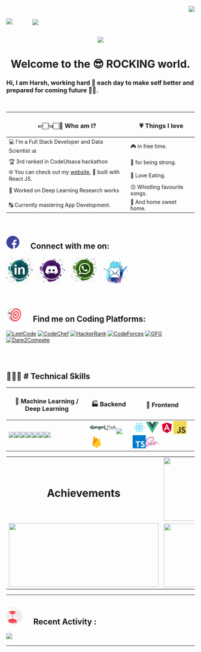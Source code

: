 <p align = "right">
  <img src="https://profile-counter.glitch.me//HarshKumarChoudary/count.svg" />
</p>

<p>
  <img align="center" src="https://readme-typing-svg.herokuapp.com?font=Playfair+Display&color=F70000&size=30&center=true&vCenter=true&multiline=true&weight=100&height=100&width=220&lines=Hey+there%2C;I'm+Harsh!">
  <img align = "left" src='https://raw.githubusercontent.com/ShahriarShafin/ShahriarShafin/main/Assets/handshake.gif' width="70px"> 
</p>

<br>
<img align='right' src="https://raw.githubusercontent.com/Suvraneel/Suvraneel/master/res/readme_banner.gif" width="260" height="auto">
<br>

<h1 align="center">Welcome to the 😎 ROCKING world. 
</h1>
<p align="center">
<h3>Hi, I am Harsh, working hard 🦾 each day to make self better and prepared for coming future 🐱‍🏍. </h3>
</p>

<br>

|<h3>👉🏻👈🏻🥺 Who am I?</h3>|<h3>💗 Things I love</h3>|
|--|--|
|💻 I'm a Full Stack Developer and Data Scientist 📊| 🎮 in free time.|
|🏆 3rd ranked in CodeUtsava hackathon |🧩 for being strong.|
|🌐 You can check out my [website](https://github.com/HarshKumarChoudary/HarshKumarChoudary/edit/main/README.md), 🔨 built with React JS.|🥤 Love Eating.|
|📰 Worked on Deep Learning Research works| 😗 Whistling favourite songs.|
|🔠 Currently mastering App Development.|🏡 And home sweet home.|



<br>
<h2 align=left>
<img src="https://raw.githubusercontent.com/Suvraneel/Suvraneel/master/res/social.gif" height="35" width= auto>
&nbsp;&nbsp;&nbsp;&nbsp;
Connect with me on:
<br></h2>

[![LinkedIn](https://raw.githubusercontent.com/Suvraneel/Suvraneel/master/res/in.png#gh-light-mode-only)](https://www.linkedin.com/in/harsh-kumar-choudhary-64228118b/) &nbsp;&nbsp;
[![Discord](https://raw.githubusercontent.com/Suvraneel/Suvraneel/master/res/dc.jpg#gh-light-mode-only)](https://discord.com/users/HARSH+KUMAR+CHOUDHARY#2570) &nbsp;&nbsp;
[![WhatsApp](https://raw.githubusercontent.com/Suvraneel/Suvraneel/master/res/wp.png#gh-light-mode-only)](https://api.whatsapp.com/send?phone=7999930798&text=Hi!%20Harsh!!) &nbsp;&nbsp;
<a href = "mailto::harshkumarchoudhary144@gmail.com"><img src = "https://github.com/HarshKumarChoudary/HarshKumarChoudary/blob/main/gmail.jpg" width="69" height="70" /></a>&nbsp;&nbsp;

<br>
<h2 align=left>
<img src="https://raw.githubusercontent.com/Suvraneel/Suvraneel/master/res/target.gif" height="40" width= auto>
&nbsp;&nbsp;&nbsp;&nbsp;
Find me on Coding Platforms:
<br></h2>


[![LeetCode](https://img.shields.io/badge/-LeetCode-da8200?style=for-the-badge&logo=LeetCode&logoColor=ffa116&labelColor=black)](https://leetcode.com/HarshKumarChoudhary/)
[![CodeChef](https://img.shields.io/badge/Codechef-372a22?&style=for-the-badge&logo=Codechef&logoColor=red&labelColor=black)](https://www.codechef.com/users/rkcrocks144)
[![HackerRank](https://img.shields.io/badge/-Hackerrank-00c353?style=for-the-badge&logo=HackerRank&logoColor=00EA64&labelColor=black)](https://www.hackerrank.com/harsh_K_C)
[![CodeForces](https://img.shields.io/badge/-Codeforces-131342?style=for-the-badge&logo=Codeforces&logoColor=white&labelColor=0A0A23)](https://codeforces.com/profile/RKCROCKS144)
[![GFG](https://img.shields.io/badge/GeeksforGeeks-298D46?style=for-the-badge&logo=geeksforgeeks&logoColor=4dcb72&labelColor=black)](https://auth.geeksforgeeks.org/user/harshkumarchoudhary144/profile)
[![Dare2Compete](https://img.shields.io/badge/-Dare2compete-da8200?style=for-the-badge&logo=Dare2Compete&logoColor=ffa116&labelColor=black)](https://dare2compete.com/user/profile)

##


<br>

## 👨🏻‍🏫 # Technical Skills
|<h3>🤖 Machine Learning / Deep Learning</h3>|<h3>🏭 Backend</h3>|<h3>🌄 Frontend</h3>|
|--|--|--|
|<a href="http://pytorch.org/"><code><img height="35" src="https://www.pngitem.com/pimgs/m/31-310639_pytorch-logo-png-transparent-png.png" /></code></a><a href="https://www.tensorflow.org/"><code><img height="35" src="https://3.bp.blogspot.com/-d-nV7xJRmpw/Xo328dcAx3I/AAAAAAAAC7Q/qlqJOle6XIosJ3CGIDJ04F3Voh1iXDg0gCLcBGAsYHQ/s1600/TF_FullColor_Icon.jpg" /></code></a><a href="https://keras.io/"><code><img height="35" src="https://img.stackshare.io/service/5601/keras.png" /></code></a><a href="https://mxnet.apache.org/versions/1.7.0/"><code><img height="35" src="https://dyltqmyl993wv.cloudfront.net/assets/stacks/mxnet/img/mxnet-stack-220x234.png" /></code></a><a href="https://opencv.org/"><code><img height="35" src="https://3.bp.blogspot.com/-yvrV6MUueGg/ToICp0YIDPI/AAAAAAAAADg/SYKg4dWpyC43AAfrDwBTR0VYmYT0QshEgCPcBGAYYCw/s1600/OpenCV_Logo.png" /></code></a><a href="https://scikit-learn.org/stable/"><code><img height="35" src="https://p7.hiclipart.com/preview/309/384/987/scikit-learn-python-computer-icons-scikit-image-machine-learning-learning.jpg" /></code></a><a href="https://matplotlib.org/"><code><img height="35" src="https://static.javatpoint.com/tutorial/matplotlib/images/matplotlib-tutorial.png" /></code></a>|<a href="https://www.djangoproject.com/"><code><img height="35" src="https://raw.githubusercontent.com/github/explore/80688e429a7d4ef2fca1e82350fe8e3517d3494d/topics/django/django.png" /></code></a><a href="https://flask.palletsprojects.com/en/1.1.x/"><code><img height="35" src="https://raw.githubusercontent.com/github/explore/80688e429a7d4ef2fca1e82350fe8e3517d3494d/topics/flask/flask.png" /></code></a><a href="https://fastapi.tiangolo.com/"><code><img height="35" src="https://www.programmableweb.com/sites/default/files/styles/facebook_scale_width_200/public/FastAPI%20Python%20Framework_0.jpg?itok=8KCFxxCo" /></code></a><a href="http://firebase.com/"><code><img height="35" src="https://raw.githubusercontent.com/github/explore/80688e429a7d4ef2fca1e82350fe8e3517d3494d/topics/firebase/firebase.png" /></code></a>|<a href="https://reactjs.org/"><code><img height="35" src="https://raw.githubusercontent.com/github/explore/80688e429a7d4ef2fca1e82350fe8e3517d3494d/topics/react/react.png" /></code></a><a href="http://vuejs.org/"><code><img height="35" src="https://raw.githubusercontent.com/github/explore/80688e429a7d4ef2fca1e82350fe8e3517d3494d/topics/vue/vue.png" /></code></a> <a href="http://angular.io/"><code><img height="35" src="https://raw.githubusercontent.com/github/explore/80688e429a7d4ef2fca1e82350fe8e3517d3494d/topics/angular/angular.png" /></code></a><a href="https://developer.mozilla.org/en-US/docs/Web/JavaScript"><code><img height="35" src="https://raw.githubusercontent.com/github/explore/80688e429a7d4ef2fca1e82350fe8e3517d3494d/topics/javascript/javascript.png" /></code></a> <a href="https://www.typescriptlang.org/"><code><img height="35" src="https://raw.githubusercontent.com/github/explore/80688e429a7d4ef2fca1e82350fe8e3517d3494d/topics/typescript/typescript.png" /></code></a><a href="https://sass-lang.com/"><code><img height="35" src="https://raw.githubusercontent.com/github/explore/80688e429a7d4ef2fca1e82350fe8e3517d3494d/topics/sass/sass.png" /></code></a>|
<!-- 
<table>
<tr>
<td><h4>Programming Languages</h4></td>
<td><img src="https://img.shields.io/badge/CPP-blue?style=for-the-badge&logo=cplusplus&logoColor=blue&color=00599C&labelColor=black"/> 
<img src="https://img.shields.io/badge/C-black?style=for-the-badge&logo=c&labelColor=black&color=404040" />
<img src="https://img.shields.io/badge/Java-orange?style=for-the-badge&logo=java&logoColor=ff7019&labelColor=141819&color=ff7019"/>
<img src="https://img.shields.io/badge/Python-blue?style=for-the-badge&logo=python&labelColor=black&color=3776ab" />
<img src="https://img.shields.io/badge/Javascript-yellow?style=for-the-badge&logo=javascript&labelColor=black&color=DFA200" /></td></tr>

<tr>
<td><h4>Web Development</h4></td>
<td><img src="https://img.shields.io/badge/HTML5-red?style=for-the-badge&logo=html5&labelColor=black&color=E34F26"/>
<img src="https://img.shields.io/badge/CSS3-white?style=for-the-badge&logo=css3&logoColor=1572B6&labelColor=black&color=1572B6" />
<img src="https://img.shields.io/badge/Bootstrap-purple?style=for-the-badge&logo=bootstrap&labelColor=black&color=7952B3"/>
<img src="https://img.shields.io/badge/Javascript-yellow?style=for-the-badge&logo=javascript&labelColor=black&color=c89100"/>
<img src="https://img.shields.io/badge/MongoDB-green?style=for-the-badge&logo=mongodb&labelColor=black&color=409040"/>
<img src="https://img.shields.io/badge/Express-black?style=for-the-badge&logo=express&labelColor=black&color=1f1f1f"/>
<img src="https://img.shields.io/badge/React-blue?style=for-the-badge&logo=react&labelColor=black&color=3a8296"/>
<img src="https://img.shields.io/badge/Node.JS-blue?style=for-the-badge&logo=node.js&logoColor=lime&labelColor=black&color=236b23"/>
<img src="https://img.shields.io/badge/Postman-orange?style=for-the-badge&logo=postman&labelColor=black&color=ff4704"/></td></tr>

<tr>
<td><h4>App Development</h4></td>
<td><img src="https://img.shields.io/badge/Flutter-0a97c2?style=for-the-badge&logo=flutter&logoColor=0dbdf2&labelColor=black&color=0ba0cd"/>
<img src="https://img.shields.io/badge/Dart-blue?style=for-the-badge&logo=dart&logoColor=2eb8b8&labelColor=black&color=269999"/>
<img src="https://img.shields.io/badge/Android%20Studio-green?style=for-the-badge&logo=android%20studio&labelColor=black&color=2a9a5c"/></td></tr>

<tr>
<td><h4>Tools & Project Management</h4></td>
<td><img src="https://img.shields.io/badge/Git-red?style=for-the-badge&logo=git&labelColor=black&color=red"/>  
<img src="https://img.shields.io/badge/GitHub-black?style=for-the-badge&logo=github&labelColor=black&color=181717"/>  
<img src="https://img.shields.io/badge/VSCode-cyan?style=for-the-badge&logo=visual%20studio%20code&labelColor=00497a&color=007ACC"/>  
<img src="https://img.shields.io/badge/Repl.it-black?style=for-the-badge&logo=replit&labelColor=black&color=1e2426"/>  
<img src="https://img.shields.io/badge/Eclipse%20IDE-purple?style=for-the-badge&logo=eclipse%20IDE&labelColor=1a1433&color=2C2255"/>  
<img src="https://img.shields.io/badge/Codepen-black?style=for-the-badge&logo=codepen&labelColor=black&color=141819"/>
<img src="https://img.shields.io/badge/Heroku-180036?style=for-the-badge&logo=heroku&labelColor=180036&color=4300
  </tr>  

<tr>
<td><h4>Machine/Deep Learning</h4></td>
<td><img src="https://img.shields.io/badge/Pandas-black?style=for-the-badge&logo=pandas&labelColor=0c0234&color=150458"/>  
<img src="https://img.shields.io/badge/NumPy-blue?style=for-the-badge&logo=numpy&labelColor=001921&color=013243"/>  
<img src="https://img.shields.io/badge/TensorFlow-black?style=for-the-badge&logo=tensorflow&labelColor=141819&color=FF6F00"/>
<img src="https://img.shields.io/badge/Skikit%20Learn-orange?style=for-the-badge&logo=scikit%2Dlearn&labelColor=141819&color=F7931E"/>  
<img src="https://img.shields.io/badge/Keras-black?style=for-the-badge&logo=keras&labelColor=680000&color=D00000"/></td></tr>

<tr>
<td><h4>Miscellaneous</h4></td>
<td><img src="https://img.shields.io/badge/Arduino-blue?style=for-the-badge&logo=arduino&labelColor=black&color=00979D"/><img src="https://img.shields.io/badge/VHDL-cc0000?style=for-the-badge&logo=xilinx&logoColor=cc0000&labelColor=black&color=cc0000"/><img src="https://img.shields.io/badge/GNU_Bash-blue?style=for-the-badge&logo=gnubash&labelColor=black&color=4EAA25"/></td></tr>
</table> -->



<!-- <br>
<h2 align=left>
<img src="https://raw.githubusercontent.com/Suvraneel/Suvraneel/master/res/laptop.gif" height="50" width= auto>
&nbsp;&nbsp;&nbsp;&nbsp;
Github Stats :
<br></h2> -->

<table>
  <tr>
    <td align="center">
      <h1>Achievements</h1>
    </td>
    <td align="center">
        <img align="right" src ="https://github-readme-stats.vercel.app/api/top-langs/?username=HarshKumarChoudary&layout=compact&hide_border=true&theme=vision-friendly-dark&langs_count=10&hide=jupyter%20notebook,tex,php" height="170px" width="360px">
    </td>
  </tr>
  <tr>
    <td align="center">
      <img alt="" width="400" src="https://github-readme-stats.vercel.app/api?username=HarshKumarChoudary&show_icons=true&theme=vision-friendly-dark&hide_border=true" width="360px" height="170px" >
    </td>
    <td align="center">
        <img align="right" src ="https://github-readme-streak-stats.herokuapp.com?user=HarshKumarChoudary&theme=vision-friendly-dark&hide_border=true" width="360px" height="170px">
    </td>
  </tr>
</table>


<hr>

<h2 align="left">
<img src="https://raw.githubusercontent.com/Suvraneel/Suvraneel/master/res/hourglass1.gif" height="50" width= auto>
&nbsp;&nbsp;&nbsp;&nbsp;
Recent Activity :
<br></h2>
                                                                                                      
<img src = "https://activity-graph.herokuapp.com/graph?username=HarshKumarChoudary&bg_color=000000&line=ffb812&area=true&color=8135fc&hide_border=true&hide_title=true">


<!--START_SECTION:activity-->


---
[linkedin]:https://www.linkedin.com/in/harsh-kumar-choudhary-64228118b/








































<!---
HarshKumarChoudary/HarshKumarChoudary is a ✨ special ✨ repository because its `README.md` (this file) appears on your GitHub profile.
You can click the Preview link to take a looat your changes.
--->
